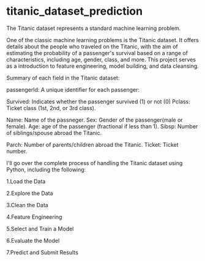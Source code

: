 # titanic_dataset_prediction
The Titanic dataset represents a standard machine learning problem.

One of the classic machine learning problems is the Titanic dataset. It offers details about the people who traveled on the Titanic, with the aim of estimating the probability of a passenger's survival based on a range of characteristics, including age, gender, class, and more. This project serves as a introduction to feature engineering, model building, and data cleansing.

Summary of each field in the Titanic dataset:

passengerId: A unique identifier for each passenger:

Survived: Indicates whether the passenger survived (1) or not (0) Pclass: Ticket class (1st, 2nd, or 3rd class).

Name: Name of the passneger. Sex: Gender of the passenger(male or female). Age: age of the passenger (fractional if less than 1). Sibsp: Number of siblings/spouse abroad the Titanic. 

Parch: Number of parents/children abroad the Titanic. Ticket: Ticket number.

I'll go over the complete process of handling the Titanic dataset using Python, including the following:

1.Load the Data

2.Explore the Data

3.Clean the Data

4.Feature Engineering

5.Select and Train a Model

6.Evaluate the Model

7.Predict and Submit Results
